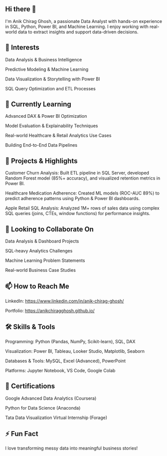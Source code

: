 ## Hi there 👋
I'm Anik Chirag Ghosh, a passionate Data Analyst with hands-on experience in SQL, Python, Power BI, and Machine Learning. I enjoy working with real-world data to extract insights and support data-driven decisions.

## 👀 Interests
Data Analysis & Business Intelligence

Predictive Modeling & Machine Learning

Data Visualization & Storytelling with Power BI

SQL Query Optimization and ETL Processes

## 🌱 Currently Learning
Advanced DAX & Power BI Optimization

Model Evaluation & Explainability Techniques

Real-world Healthcare & Retail Analytics Use Cases

Building End-to-End Data Pipelines

## 💼 Projects & Highlights
Customer Churn Analysis: Built ETL pipeline in SQL Server, developed Random Forest model (85%+ accuracy), and visualized retention metrics in Power BI.

Healthcare Medication Adherence: Created ML models (ROC-AUC 89%) to predict adherence patterns using Python & Power BI dashboards.

Apple Retail SQL Analysis: Analyzed 1M+ rows of sales data using complex SQL queries (joins, CTEs, window functions) for performance insights.

## 💞️ Looking to Collaborate On
Data Analysis & Dashboard Projects

SQL-heavy Analytics Challenges

Machine Learning Problem Statements

Real-world Business Case Studies

## 📫 How to Reach Me
LinkedIn: https://www.linkedin.com/in/anik-chirag-ghosh/

Portfolio: https://anikchiragghosh.github.io/

## 🛠️ Skills & Tools
Programming: Python (Pandas, NumPy, Scikit-learn), SQL, DAX

Visualization: Power BI, Tableau, Looker Studio, Matplotlib, Seaborn

Databases & Tools: MySQL, Excel (Advanced), PowerPoint

Platforms: Jupyter Notebook, VS Code, Google Colab

## 📜 Certifications
Google Advanced Data Analytics (Coursera)

Python for Data Science (Anaconda)

Tata Data Visualization Virtual Internship (Forage)

## ⚡ Fun Fact
I love transforming messy data into meaningful business stories!
<!--
**AnikChiragGhosh/AnikChiragGhosh** is a ✨ _special_ ✨ repository because its `README.md` (this file) appears on your GitHub profile.

Here are some ideas to get you started:

- 🔭 I’m currently working on ...
- 🌱 I’m currently learning ...
- 👯 I’m looking to collaborate on ...
- 🤔 I’m looking for help with ...
- 💬 Ask me about ...
- 📫 How to reach me: ...
- 😄 Pronouns: ...
- ⚡ Fun fact: ...
-->
